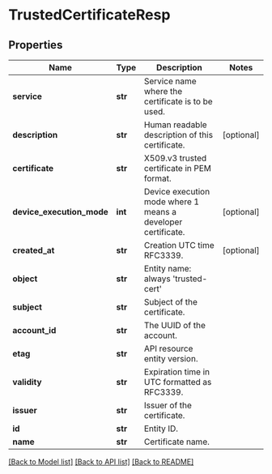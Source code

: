 # TrustedCertificateResp

## Properties
Name | Type | Description | Notes
------------ | ------------- | ------------- | -------------
**service** | **str** | Service name where the certificate is to be used. | 
**description** | **str** | Human readable description of this certificate. | [optional] 
**certificate** | **str** | X509.v3 trusted certificate in PEM format. | 
**device_execution_mode** | **int** | Device execution mode where 1 means a developer certificate. | [optional] 
**created_at** | **str** | Creation UTC time RFC3339. | [optional] 
**object** | **str** | Entity name: always &#39;trusted-cert&#39; | 
**subject** | **str** | Subject of the certificate. | 
**account_id** | **str** | The UUID of the account. | 
**etag** | **str** | API resource entity version. | 
**validity** | **str** | Expiration time in UTC formatted as RFC3339. | 
**issuer** | **str** | Issuer of the certificate. | 
**id** | **str** | Entity ID. | 
**name** | **str** | Certificate name. | 

[[Back to Model list]](../README.md#documentation-for-models) [[Back to API list]](../README.md#documentation-for-api-endpoints) [[Back to README]](../README.md)


